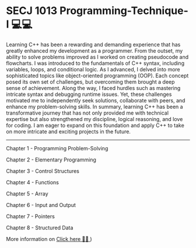 # SECJ 1013 Programming-Technique-I 💻💻

Learning C++ has been a rewarding and demanding experience that has greatly enhanced my development as a programmer. From the outset, my ability to solve problems improved as I worked on creating pseudocode and flowcharts. I was introduced to the fundamentals of C++ syntax, including variables, loops, and conditional logic. As I advanced, I delved into more sophisticated topics like object-oriented programming (OOP). Each concept posed its own set of challenges, but overcoming them brought a deep sense of achievement. Along the way, I faced hurdles such as mastering intricate syntax and debugging runtime issues. Yet, these challenges motivated me to independently seek solutions, collaborate with peers, and enhance my problem-solving skills. In summary, learning C++ has been a transformative journey that has not only provided me with technical expertise but also strengthened my discipline, logical reasoning, and love for coding. I am eager to expand on this foundation and apply C++ to take on more intricate and exciting projects in the future.

<hr>


Chapter 1 - Programming Problem-Solving

Chapter 2 - Elementary Programming

Chapter 3 - Control Structures

Chapter 4 - Functions

Chapter 5 - Array

Chapter 6 - Input and Output

Chapter 7 - Pointers

Chapter 8 - Structured Data

More information on [Click here 🌟🌟 ](https://edwinoo05.github.io/pt1.html))
